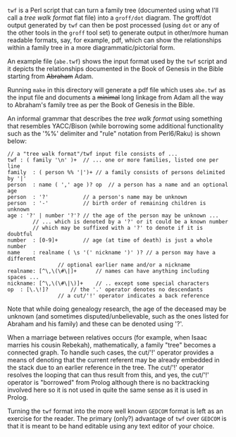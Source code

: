 `twf` is a Perl script that can turn a family tree (documented using what I'll
call a _tree walk format_ flat file) into a `groff/dot` diagram. The groff/dot
output generated by `twf` can then be post processed (using `dot` or any of the
other tools in the `groff` tool set) to generate output in other/more human
readable formats, say, for example, pdf, which can show the relationships within
a family tree in a more diagrammatic/pictorial form.

An example file (`abe.twf`) shows the input format used by the `twf` script and
it depicts the relationships documented in the Book of Genesis in the Bible
starting from ~~Abraham~~ Adam.

Running `make` in this directory will generate a pdf file which uses `abe.twf`
as the input file and documents a ~~minimal~~ long linkage from Adam all the way
to Abraham's family tree as per the Book of Genesis in the Bible.

An informal grammar that describes the _tree walk format_ using something that
resembles YACC/Bison (while borrowing some additional functionality such as the
'%%' delimiter and "rule" notation from Perl6/Raku) is shown below:

```
// a "tree walk format"/twf input file consists of ...
twf	: ( family '\n' )+	// ... one or more families, listed one per line
family	: ( person %% '|')+	// a family consists of persons delimited by '|'
person	: name ( ',' age )? op	// a person has a name and an optional age
person	: '?'			// a person's name may be unknown
person	: '-'			// birth order of remaining children is unknown
age	: '?' | number '?'?	// the age of the person may be unknown ...
		// ... which is denoted by a '?' or it could be a known number
		// which may be suffixed with a '?' to denote if it is doubtful
number	: [0-9]+		// age (at time of death) is just a whole number
name	: realname ( \s '(' nickname ')' )?	// a person may have a different
				// optional earlier name and/or a nickname
realname: [^\,\(\#\|]+		// names can have anything including spaces ...
nickname: [^\,\(\#\|\)]+	// .. except some special characters
op	: [\.\!]?		// the '.' operator denotes no descendants
				// a cut/'!' operator indicates a back reference
```

Note that while doing genealogy research, the age of the deceased may be
unknown (and sometimes disputed/unbelievable, such as the ones listed for
Abraham and his family) and these can be denoted using '?'.

When a marriage between relatives occurs (for example, when Isaac marries
his cousin Rebekah), mathematically, a family "tree" becomes a connected graph.
To handle such cases, the cut/'!' operator provides a means of denoting that
the current referent may be already embedded in the stack due to an earlier
reference in the tree. The cut/'!' operator resolves the looping that can thus
result from this, and yes, the cut/'!' operator is "borrowed" from Prolog
although there is no backtracking involved here so it is not used in quite the
same sense as it is used in Prolog.

Turning the `twf` format into the more well known `GEDCOM` format is left as
an exercise for the reader. The primary (only?) advantage of `twf` over `GEDCOM`
is that it is meant to be hand editable using any text editor of your choice.
